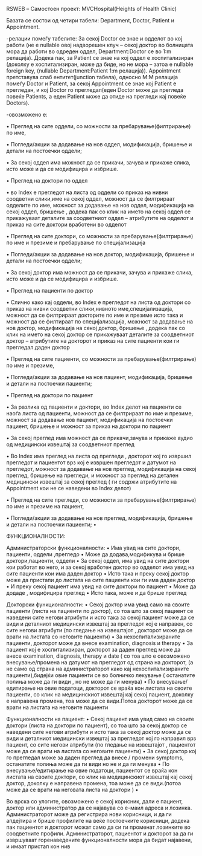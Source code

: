 RSWEB – Самостоен проект: MVCHospital(Heights of Health Clinic)

Базата се состои од четири табели: Department, Doctor, Patient и Аppointment. 

-релации помеѓу табелите:
За секој Doctor се знае и одделот во кој работи (не е nullable овој надворешен клуч – секој доктор во болницата мора да работи во одреден оддел, Department:Doctor се во 1:m релација). Додека пак, за Patient се знае на кој оддел е хоспитализиран (доколку е хоспитализиран, може да биде, но не мора – затоа е nullable foreign key, (nullable Department:Patient 1:m релација)). Appointment претставува слаб ентитет(junction табела), односно М:М релација помеѓу Doctor и Patient, за секој Appointment се знае кој Patient е прегледан, и кој Doctor го прегледал(еден Doctor може да прегледа повеќе Patients, a еден Patient може да отиде на прегледи кај повеќе Doctors). 

-овозможено е:

•	Преглед на сите оддели, со можности за пребарување(филтрирање) по име,

•	Погледи/акции за додавање на нов оддел, модификација, бришење и детали на постоечки оддели;

•	За секој оддел има можност да се прикачи, зачува и прикаже слика, исто може и да се модифицира и избрише.

•	Преглед на доктори по оддел 

•	во Index е прегледот на листа од оддели со приказ на нивни соодветни слики,име на секој оддел, можност да се филтрираат одделите по име, можност за додавање на нов оддел, модификација на секој оддел, бришење , додека пак со клик на името на секој оддел се прикажуваат деталите за соодветниот оддел – атрибутите на одделот и приказ на сите доктори вработени во одделот

•	Преглед на сите доктори, со можности за пребарување(филтрирање) по име и презиме и пребарување по специјализација

•	Погледи/акции за додавање на нов доктор, модификација, бришење и детали на постоечки оддели;

•	За секој доктор има можност да се прикачи, зачува и прикаже слика, исто може и да се модифицира и избрише.

•	Преглед на пациенти по доктор 

•	Слично како кај оддели, во Index е прегледот на листа од доктори со приказ на нивни соодветни слики,нивното име,специјализација, можност да се филтрираат докторите по име и презиме исто така и можност да се филтираат по специјализација, можност за додавање на нов доктор, модификација на секој доктор, бришење , додека пак со клик на името на секој доктор се прикажуваат деталите за соодветниот доктор – атрибутите на докторот и приказ на сите пациенти кои ги прегледал даден доктор 





•	Преглед на сите пациенти, со можности за пребарување(филтрирање) по име и презиме,

•	Погледи/акции за додавање на нов пациент, модификација, бришење и детали на постоечки пациенти;

•	Преглед на доктори по пациент 

•	За разлика од пациенти и доктори, во Index делот на пациенти се наоѓа листа од пациенти, можност да се филтрираат по име и презиме, можност за додавање нов пациент, модификација на постоечки пациент, бришење и можност за приказ на доктори по пациент

•	За секој преглед има можност да се прикачи,зачува и прикаже аудио од медицински извештај  за соодветниот преглед

•	Во Index има преглед на листа од прегледи , докторот кој го извршил прегледот и пациентот врз кој е извршен прегледот и датумот на прегледот, можност за додавање на нов преглед, модификација на секој преглед, бришење на прегледи, и можност за преглед на детален медицински извештај за секој преглед ( ги содржи атрибутите на Appointment кои не се наведени во Index делот)




•	Преглед на сите прегледи, со можности за пребарување(филтрирање) по име и презиме на пациент,

•	Погледи/акции за додавање на нов преглед, модификација, бришење и детали на постоечки пациенти;
•	


ФУНКЦИОНАЛНОСТИ:



Администраторски функционалности:
•	Има увид на сите доктори, пациенти, оддели ,прегледо
•	Може да додава,модификува и брише доктори,пациенти, оддели 
•	За секој оддел, има увид на сите доктори кои работат во него, и за секој вработен доктор во одделот има увид на сите пациенти кои има даден доктор
•	Исто така и преку секој доктор може да пристапи до листата  на сите пациенти кои ги има даден доктор 
•	И преку секој пациент има увид на сите доктори по пациент
•	Може да додаде , модифицира преглед
•	Исто така, може и да брише преглед


Докторски функционалности:
•	Секој доктор има увид само на своите пациенти (листа на пациенти по доктор), со тоа што за секој пациент се наведени сите негови атрибути и исто така за секој пациент може да се види и деталниот медицински извештај за прегледот кој е направен, со сите негови атрибути (по гледање на извештајот , докторот може да се врати на листата со неговите пациенти)
•	За нехоспитализираните пациенти, докторот може да внесе examination, diagnosis и therapy
•	За пациент кој е хоспитализиран, докторот за даден преглед може да внесе examination, diagnosis, therapy и date ( со тоа што е овозможено внесување/промена на датумот на прегледот од страна на докторот, (а не само од страна на администраторот како кај нехоспитализираните пациенти),бидејќи овие пациенти се во болничко лекување ( останатите полиња може да ги види , но не може да ги менува)
•	По внесување/едитирање на овие податоци, докторот се враќа кон листата на своите пациенти, со клик на медицинскиот извештај кај секој пациент, доколку е направена промена, тоа може да се види.Потоа докторот може да се врати на листата на неговите пациенти




Функционалности на пациент:
•	Секој пациент има увид само на своите доктори (листа на доктори по пациент), со тоа што за секој доктор се наведени сите негови атрибути и исто така за секој доктор може да се види и деталниот медицински извештај за прегледот кој го направил врз пациент, со сите негови атрибути (по гледање на извештајот , пациентот може да се врати на листата со неговите пациенти)
•	За секој доктор кој го прегледал може за даден преглед да внесе / промени symptoms, останатите полиња може да ги види но не и да ги менува
•	По внесување/едитирање на овие податоци, пациентот се враќа кон листата на своите доктори, со клик на медицинскиот извештај кај секој доктор, доколку е направена промена, тоа може да се види.(потоа може да се врати на неговата листа на доктори )
•	





Во врска со улогите, овозможено е секој корисник, дали е пациент, доктор или администратор да се најавува со е-маил адреса и лозинка. Администраторот може да регистрира нови корисници, и да ги апдејтира и брише профилите на веќе постоечките корисници, додека пак пациентот и докторот можат само да си ги променат лозинките во соодветните профили. Администраторот, пациентот и докторот за да ги извршуваат горенаведените функционалности  мора да бидат најавени, и имаат пристап кон нив



